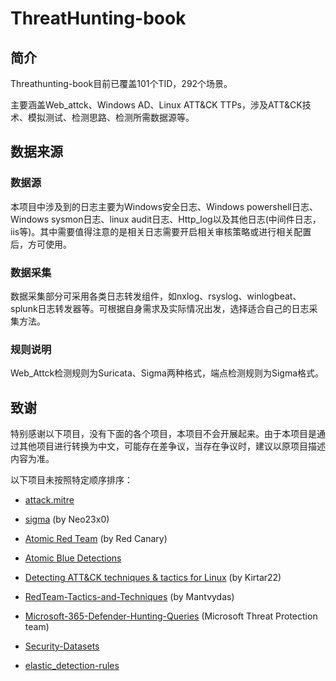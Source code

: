 # ThreatHunting-book

## 简介

Threathunting-book目前已覆盖101个TID，292个场景。

主要涵盖Web_attck、Windows AD、Linux ATT&CK TTPs，涉及ATT&CK技术、模拟测试、检测思路、检测所需数据源等。

## 数据来源

### 数据源

本项目中涉及到的日志主要为Windows安全日志、Windows powershell日志、Windows sysmon日志、linux audit日志、Http_log以及其他日志(中间件日志，iis等)。其中需要值得注意的是相关日志需要开启相关审核策略或进行相关配置后，方可使用。

### 数据采集

数据采集部分可采用各类日志转发组件，如nxlog、rsyslog、winlogbeat、splunk日志转发器等。可根据自身需求及实际情况出发，选择适合自己的日志采集方法。

### 规则说明

Web_Attck检测规则为Suricata、Sigma两种格式，端点检测规则为Sigma格式。

## 致谢

特别感谢以下项目，没有下面的各个项目，本项目不会开展起来。由于本项目是通过其他项目进行转换为中文，可能存在差争议，当存在争议时，建议以原项目描述内容为准。

以下项目未按照特定顺序排序：

- [attack.mitre](https://attack.mitre.org/)

- [sigma](https://github.com/Neo23x0/sigma) (by Neo23x0)

- [Atomic Red Team](https://github.com/redcanaryco/atomic-red-team)  (by Red Canary)

- [Atomic Blue Detections](https://eqllib.readthedocs.io/en/latest/atomicblue.html)

- [Detecting ATT&CK techniques & tactics for Linux](https://github.com/Kirtar22/Litmus_Test) (by Kirtar22)

- [RedTeam-Tactics-and-Techniques](https://github.com/mantvydasb/RedTeam-Tactics-and-Techniques) (by Mantvydas)
  
- [Microsoft-365-Defender-Hunting-Queries](https://github.com/microsoft/Microsoft-365-Defender-Hunting-Queries)  (Microsoft Threat Protection team)

- [Security-Datasets](https://github.com/OTRF/Security-Datasets/)

- [elastic_detection-rules](https://github.com/elastic/detection-rules/tree/main/rules)
